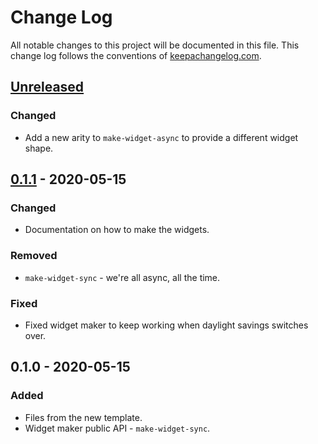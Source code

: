 # Change Log
All notable changes to this project will be documented in this file. This change log follows the conventions of [keepachangelog.com](http://keepachangelog.com/).

## [Unreleased]
### Changed
- Add a new arity to `make-widget-async` to provide a different widget shape.

## [0.1.1] - 2020-05-15
### Changed
- Documentation on how to make the widgets.

### Removed
- `make-widget-sync` - we're all async, all the time.

### Fixed
- Fixed widget maker to keep working when daylight savings switches over.

## 0.1.0 - 2020-05-15
### Added
- Files from the new template.
- Widget maker public API - `make-widget-sync`.

[Unreleased]: https://github.com/your-name/clj-git/compare/0.1.1...HEAD
[0.1.1]: https://github.com/your-name/clj-git/compare/0.1.0...0.1.1
